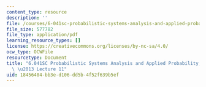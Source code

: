 ```yaml
---
content_type: resource
description: ''
file: /courses/6-041sc-probabilistic-systems-analysis-and-applied-probability-fall-2013/18456404bb3ed106dd5b4f52f639b5ef_MIT6_041SCF13_lec11_300k.mp4.pdf
file_size: 577782
file_type: application/pdf
learning_resource_types: []
license: https://creativecommons.org/licenses/by-nc-sa/4.0/
ocw_type: OCWFile
resourcetype: Document
title: "6.041SC Probabilistic Systems Analysis and Applied Probability, Fall 2013Transcript\
  \ \u2013 Lecture 11"
uid: 18456404-bb3e-d106-dd5b-4f52f639b5ef
---
```

